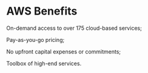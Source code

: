 # AWS Benefits

On-demand access to over 175 cloud-based services;

Pay-as-you-go pricing;

No upfront capital expenses or commitments;

Toolbox of high-end services.
